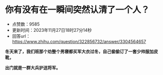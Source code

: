 # 你有没有在一瞬间突然认清了一个人？
- 点赞数：9585
- 更新时间：2023年11月27日18时27分14秒
- 回答url：https://www.zhihu.com/question/322856732/answer/3304564657
<body>
 <p data-pid="TPgJFKtW"><b>冬天来了，我们班那个劝整个男寝都买军大衣过冬，自己偷偷订了一套少帅服加皮靴，</b></p>
 <p data-pid="P4Gg6w-c"><b>出门就是一群大兵护送将军。</b></p>
 <p></p>
</body>